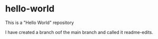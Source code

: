# hello-world
This is a "Hello World" repository

I have created a branch oof the main branch and called it readme-edits. 
